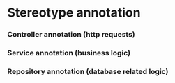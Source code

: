 # Stereotype annotation

### Controller annotation (http requests)
### Service annotation (business logic)
### Repository annotation (database related logic)



